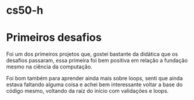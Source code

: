 # cs50-h


<h1>Primeiros desafios</h1>

<p> Foi um dos primeiros projetos que, gostei bastante da didática que os desafios passaram, essa primeira foi bem positiva em relação a fundação mesmo na ciência da computação.</p>

<p>Foi bom também para aprender ainda mais sobre loops, senti que ainda estava faltando alguma coisa e achei bem interessante voltar a base do código mesmo, voltando da raíz do início com validações e loops.</p>

